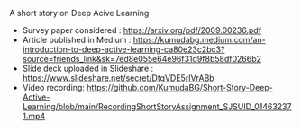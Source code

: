 A short story on Deep Acive Learning

- Survey paper considered : https://arxiv.org/pdf/2009.00236.pdf
- Article published in Medium : https://kumudabg.medium.com/an-introduction-to-deep-active-learning-ca80e23c2bc3?source=friends_link&sk=7ed8e055e64e96f31d9f8b58df0266b2
- Slide deck uploaded in Slideshare : https://www.slideshare.net/secret/DtgVDE5rIVrABb
- Video recording: https://github.com/KumudaBG/Short-Story-Deep-Active-Learning/blob/main/RecordingShortStoryAssignment_SJSUID_014632371.mp4

